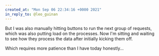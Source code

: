 ```yaml
---
created_at: "Mon Sep 06 22:34:16 +0000 2021"
in_reply_to: @leo_guinan
---
```


But I was also manually hitting buttons to run the next group of requests, which was also putting load on the processes. Now I'm sitting and waiting to see how they process the data after initially kicking them off.

Which requires more patience than I have today honestly...